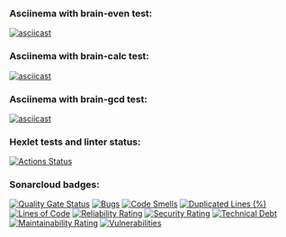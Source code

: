 ### Asciinema with brain-even test:
[![asciicast](https://asciinema.org/a/719891.svg)](https://asciinema.org/a/719891)
### Asciinema with brain-calc test:
[![asciicast](https://asciinema.org/a/720322.svg)](https://asciinema.org/a/720322)
### Asciinema with brain-gcd test:
[![asciicast](https://asciinema.org/a/720433.svg)](https://asciinema.org/a/720433)
### Hexlet tests and linter status:
[![Actions Status](https://github.com/mendax1337/php-project-45/actions/workflows/hexlet-check.yml/badge.svg)](https://github.com/mendax1337/php-project-45/actions)
### Sonarcloud badges:
[![Quality Gate Status](https://sonarcloud.io/api/project_badges/measure?project=mendax1337_php-project-45&metric=alert_status)](https://sonarcloud.io/summary/new_code?id=mendax1337_php-project-45)
[![Bugs](https://sonarcloud.io/api/project_badges/measure?project=mendax1337_php-project-45&metric=bugs)](https://sonarcloud.io/summary/new_code?id=mendax1337_php-project-45)
[![Code Smells](https://sonarcloud.io/api/project_badges/measure?project=mendax1337_php-project-45&metric=code_smells)](https://sonarcloud.io/summary/new_code?id=mendax1337_php-project-45)
[![Duplicated Lines (%)](https://sonarcloud.io/api/project_badges/measure?project=mendax1337_php-project-45&metric=duplicated_lines_density)](https://sonarcloud.io/summary/new_code?id=mendax1337_php-project-45)
[![Lines of Code](https://sonarcloud.io/api/project_badges/measure?project=mendax1337_php-project-45&metric=ncloc)](https://sonarcloud.io/summary/new_code?id=mendax1337_php-project-45)
[![Reliability Rating](https://sonarcloud.io/api/project_badges/measure?project=mendax1337_php-project-45&metric=reliability_rating)](https://sonarcloud.io/summary/new_code?id=mendax1337_php-project-45)
[![Security Rating](https://sonarcloud.io/api/project_badges/measure?project=mendax1337_php-project-45&metric=security_rating)](https://sonarcloud.io/summary/new_code?id=mendax1337_php-project-45)
[![Technical Debt](https://sonarcloud.io/api/project_badges/measure?project=mendax1337_php-project-45&metric=sqale_index)](https://sonarcloud.io/summary/new_code?id=mendax1337_php-project-45)
[![Maintainability Rating](https://sonarcloud.io/api/project_badges/measure?project=mendax1337_php-project-45&metric=sqale_rating)](https://sonarcloud.io/summary/new_code?id=mendax1337_php-project-45)
[![Vulnerabilities](https://sonarcloud.io/api/project_badges/measure?project=mendax1337_php-project-45&metric=vulnerabilities)](https://sonarcloud.io/summary/new_code?id=mendax1337_php-project-45)
